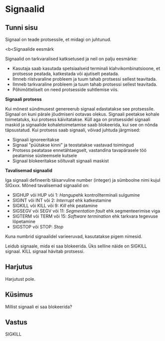 ﻿# Signaalid

## Tunni sisu

Signaal on teade protsessile, et midagi on juhtunud.

<b<Signaalide eesmärk</b>

Signaalid on tarkvaralised katksetused ja neil on palju eesmärke:

<ul>
<li> Kasutaja saab kasutada spetsiaalseid terminali klahvikombinatsioone, et protsesse peatada, katkestada või ajutiselt peatada. </li>
<li>Ilmneb riistvaraline probleem ja tuum tahab protsessi sellest teavitada.</li>
<li>Ilmneb tarkvaraline probleem ja tuum tahab protsessi sellest teavitada.</li>
<li>Põhimõtteliselt on need protsesside suhtlemise viis.</li>
</ul>

<b>Signaali protsess</b>

Kui mõnest sündmusest genereerub signaal edastatakse see protsessile. Signaal on kuni pärale jõudmiseni ootavas olekus. Signaali peetakse kohale toimetatuks, kui protsess käivitatakse. Küll aga on protsessidel signaali maskid ja signaalide kohaletoimetamise saab blokeerida, kui see on nõnda täpsustatud. Kui protsess saab signaali, võivad juhtuda järgmised:

<ul>
<li>Signaali ignoreeritakse</li>
<li>Signaal "püütakse kinni" ja teostatakse vastavad toimingud</li>
<li>Protsess peatatase ennetähtaegselt, vastandina tavapärasele töö peatamise süsteemsele kutsele</li>
<li>Signaal blokeeritakse sõltuvalt signaali maskist</li>
</ul>

<b>Tavalisemad signaalid</b>

Iga signaali defineerib täisarvuline number (integer) ja sümboolne nimi kujul SIGxxx. Mõned tavalisemad signaalid on:

<ul>
<li>SIGHUP või HUP või 1: <i>Hangup</i>ehk kontrollterminali sulgumine</li>
<li>SIGINT või INT või 2: <i>Interrupt</i> ehk katkestamine</li>
<li>SIGKILL või KILL või 9: <i>Kill</i> ehk peatamine</li>
<li>SIGSEGV või SEGV või 11: <i>Segmentation fault</i> ehk segmenteerimise viga</li>
<li>SIGTERM või TERM või 15: <i>Software termination</i> ehk tarkvara tegevuse lõpetamine</li>
<li>SIGSTOP või STOP: <i>Stop</i></li>
</ul>

Kuna numbrid signaalidel varieeruvad, kasutatakse pigem nimesid.

Leidub signaale, mida ei saa blokeerida. Üks selline näide on SIGKILL signaal. KILL signaal hävitab protsessi.

## Harjutus

Harjutust pole.

## Küsimus

Millist signaali ei saa blokeerida?

## Vastus

SIGKILL